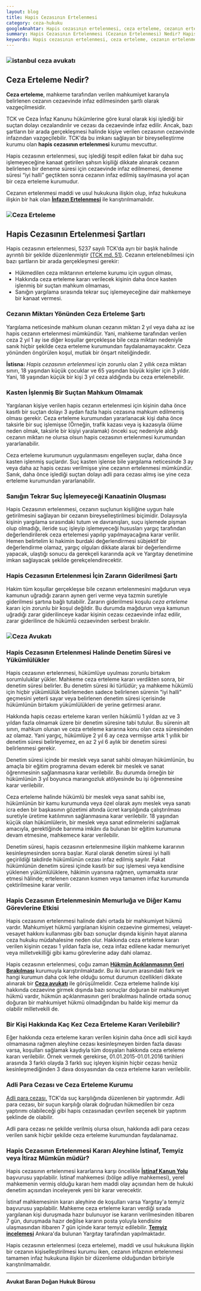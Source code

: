 ```yaml
---
layout: blog
title: Hapis Cezasının Ertelenmesi
category: ceza-hukuku
googleAnahtar: Hapis cezasının ertelenmesi, ceza erteleme, cezanın ertelenmesi, ceza erteleme kararı şartları, ceza avukatı, bakırköy avukat, ağır ceza avukatı, istanbul avukat, hukuk bürosu
summary: Hapis Cezasının Ertelenmesi (Cezanın Ertelenmesi) Nedir? Hapis Cezasının Ertelenmesi Şartları, Ceza Erteleme ve Cezanın İnfazı, Hapis Cezasının Ertelenmesinin Memurluğa  ve Diğer Kamu Görevlerine Etkisi Açıklanmıştır.
keywords: Hapis cezasının ertelenmesi, ceza erteleme, cezanın ertelenmesi, erteleme kararı, ceza erteleme şartları, ceza avukatı, bakırköy avukat, istanbul avukat, ataköy avukat, ağır ceza avukatı, hukuk bürosu
---
```


### ![istanbul ceza avukatı](https://camo.githubusercontent.com/f24abcba8f58bb01aef0b92787e06b188fde43a5/687474703a2f2f692e68697a6c69726573696d2e636f6d2f704244455a6e2e6a7067 "Ceza Avukatı")


## Ceza Erteleme Nedir? 

**Ceza erteleme**, mahkeme tarafından verilen mahkumiyet kararıyla belirlenen cezanın cezaevinde infaz edilmesinden şartlı olarak vazgeçilmesidir.   


TCK ve Ceza İnfaz Kanunu hükümlerine göre kural olarak kişi işlediği bir suçtan dolayı cezalandırılır ve cezası da cezaevinde infaz edilir. Ancak, bazı şartların bir arada gerçekleşmesi halinde kişiye verilen cezasının cezaevinde infazından vazgeçilebilir. TCK'da bu imkanı sağlayan bir bireyselleştirme kurumu olan **hapis cezasının ertelenmesi** kurumu mevcuttur. 

Hapis cezasının ertelenmesi, suç işlediği tespit edilen fakat bir daha suç işlemeyeceğine kanaat getirilen şahsın kişiliği dikkate alınarak cezanın belirlenen bir deneme süresi için cezaevinde infaz edilmemesi, deneme süresi “iyi halli” geçtikten sonra cezanın infaz edilmiş sayılmasına yol açan bir ceza erteleme kurumudur. 

Cezanın ertelenmesi maddi ve usul hukukuna ilişkin olup, infaz hukukuna ilişkin bir hak olan  [**İnfazın Ertelenmesi**](https://barandogan.av.tr/blog/ceza-hukuku/ceza-infazin-ertelenmesi.html) ile karıştırılmamalıdır.






### ![Ceza Erteleme](https://camo.githubusercontent.com/75f8eb71d6933564198518970068df91c9eeb253/687474703a2f2f692e68697a6c69726573696d2e636f6d2f6f5a4c5941512e6a7067 "Hapis Cezasının Ertelenmesi")


## Hapis Cezasının Ertelenmesi Şartları

Hapis cezasının ertelenmesi, 5237 sayılı TCK’da ayrı bir başlık halinde ayrıntılı bir  şekilde düzenlenmiştir [(TCK  md. 51)](http://www.turkhukuksitesi.com/mevzuat.php?mid=3808). Cezanın ertelenebilmesi için bazı şartların bir arada gerçekleşmesi gerekir: 

* Hükmedilen ceza miktarının erteleme kurumu için uygun olması, 
* Hakkında ceza erteleme kararı verilecek kişinin daha önce kasten işlenmiş bir suçtan mahkum olmaması,
* Sanığın yargılama sırasında tekrar suç işlemeyeceğine dair mahkemeye bir kanaat vermesi.


### Cezanın Miktarı Yönünden Ceza Erteleme Şartı


Yargılama neticesinde mahkum olunan cezanın miktarı 2 yıl veya daha az ise hapis cezanın ertelenmesi mümkündür. Yani, mahkeme tarafından verilen ceza 2 yıl 1 ay ise diğer koşullar gerçekleşse bile ceza miktarı nedeniyle sanık hiçbir şekilde ceza erteleme kurumundan faydalanamayacaktır. Ceza yönünden öngörülen koşul, mutlak bir önşart niteliğindedir.

**İstisna:** *Hapis cezasının ertelenmesi* için zorunlu olan 2 yıllık ceza miktarı sınırı, 18 yaşından küçük çocuklar ve 65 yaşından büyük kişiler için 3 yıldır. Yani, 18 yaşından küçük bir kişi 3 yıl ceza aldığında bu ceza ertelenebilir.

### Kasten İşlenmiş Bir Suçtan Mahkum Olmamak


Yargılanan kişiye verilen hapis cezanın ertelenmesi için kişinin daha önce kasıtlı bir suçtan dolayı 3 aydan fazla hapis cezasına mahkum edilmemiş olması gerekir. Ceza erteleme kurumundan yararlanacak kişi daha önce taksirle bir suç işlemişse (Örneğin, trafik kazası veya iş kazasıyla ölüme neden olmak, taksirle bir kişiyi yaralamak) önceki suç nedeniyle aldığı cezanın miktarı ne olursa olsun hapis cezasının ertelenmesi kurumundan yararlanabilir.

Ceza erteleme kurumunun uygulanmasını engelleyen suçlar, daha önce kasten işlenmiş suçlardır. Suç kasten işlense bile yargılama neticesinde 3 ay veya daha az hapis cezası verilmişse yine cezanın ertelenmesi mümkündür. Sanık, daha önce işlediği suçtan dolayı adli para cezası almış ise yine ceza erteleme kurumundan yararlanabilir.

### Sanığın Tekrar Suç İşlemeyeceği Kanaatinin Oluşması


Hapis Cezasının ertelenmesi, cezanın suçlunun kişiliğine uygun hale getirilmesini sağlayan bir cezanın bireyselleştirilmesi biçimidir. Dolayısıyla kişinin yargılama sırasındaki tutum ve davranışları, suçu işlemede pişman olup olmadığı, ileride suç işleyip işlemeyeceği hususları yargıç tarafından değerlendirilerek ceza ertelemesi yapılıp yapılmayacağına karar verilir. Hemen belirtelim ki hakimin burdaki değerlendirmesi sübjektif bir değerlendirme olamaz, yargıç olguları dikkate alarak bir değerlendirme yapacak, ulaştığı sonucu da gerekçeli kararında açık ve  Yargıtay denetimine imkan sağlayacak şekilde gerekçelendirecektir.

### Hapis Cezasının Ertelenmesi İçin Zararın Giderilmesi Şartı


Hakim tüm koşullar gerçekleşse bile cezanın ertelenmesini mağdurun veya kamunun uğradığı zararın aynen geri verme veya tazmin suretiyle giderilmesi şartına bağlı tutabilir. Zararın giderilmesi koşulu *ceza erteleme* kararı için zorunlu bir koşul değildir. Bu durumda mağdurun veya kamunun uğradığı zarar giderilinceye kadar kişinin cezası cezaevinde infaz edilir, zarar giderilince de hükümlü cezaevinden serbest bırakılır.


### ![Ceza Avukatı](https://camo.githubusercontent.com/039c168ab63224101bccdfd2095f2748df793de3/687474703a2f2f692e68697a6c69726573696d2e636f6d2f34386b7a5a4a2e6a7067 "Ceza Avukatı")


### Hapis Cezasının Ertelenmesi Halinde Denetim Süresi ve Yükümlülükler


Hapis cezasının ertelenmesi, hükümlüye uyulması zorunlu birtakım sorumluluklar yükler. Mahkeme ceza erteleme kararı verdikten sonra, bir denetim süresi belirler. Bu denetim süresi iki türlüdür; ya mahkeme hükümlü için hiçbir yükümlülük belirlemeden sadece belirlenen sürenin “iyi halli” geçmesini yeterli sayar veya belirlenen denetim süresi içerisinde hükümlünün birtakım yükümlülükleri de yerine getirmesi aranır. 

Hakkında hapis cezası erteleme kararı verilen hükümlü 1 yıldan az ve 3 yıldan fazla olmamak üzere bir denetim süresine tabi tutulur. Bu sürenin alt sınırı, mahkum olunan ve ceza erteleme kararına konu olan ceza süresinden az olamaz. Yani yargıç, hükümlüye 2 yıl 6 ay ceza vermişse artık 1 yıllık bir denetim süresi belirleyemez, en az 2 yıl 6 aylık bir denetim süresi belirlenmesi gerekir.

Denetim süresi içinde bir meslek veya sanat sahibi olmayan hükümlünün, bu amaçla bir eğitim programına devam ederek bir meslek ve sanat öğrenmesinin sağlanmasına karar verilebilir. Bu durumda örneğin bir hükümlünün 3 yıl boyunca marangozluk atölyesinde bu işi öğrenmesine karar verilebilir.

Ceza erteleme halinde hükümlü bir meslek veya sanat sahibi ise, hükümlünün bir kamu kurumunda veya özel olarak aynı meslek veya sanatı icra eden bir başkasının gözetimi altında ücret karşılığında çalıştırılması suretiyle üretime katılımının sağlanmasına karar verilebilir.
18 yaşından küçük olan hükümlülerin, bir meslek veya sanat edinmelerini sağlamak amacıyla, gerektiğinde barınma imkânı da bulunan bir eğitim kurumuna devam etmesine, mahkemece karar verilebilir.

Denetim süresi, hapis cezasının ertelenmesine ilişkin mahkeme kararının kesinleşmesinden sonra başlar. Kural olarak denetim süresi iyi halli geçirildiği takdirde hükümlünün cezası infaz edilmiş sayılır. Fakat hükümlünün denetim süresi içinde kasıtlı bir suç işlemesi veya kendisine yüklenen yükümlülüklere, hâkimin uyarısına rağmen, uymamakta ısrar etmesi hâlinde; ertelenen cezanın kısmen veya tamamen infaz kurumunda çektirilmesine karar verilir.



### Hapis Cezasının Ertelenmesinin Memurluğa ve Diğer Kamu Görevlerine Etkisi


Hapis cezasının ertelenmesi halinde dahi ortada bir mahkumiyet hükmü vardır. Mahkumiyet hükmü yargılanan kişinin cezaevine girmemesi, velayet-vesayet hakkını kullanması gibi bazı sonuçlar dışında kişinin hayat alanına ceza hukuku müdahalesine neden olur. Hakkında ceza erteleme kararı verilen kişinin cezası 1 yıldan fazla ise, ceza infaz edilene kadar memuriyet veya milletvekilliği gibi kamu görevlerine aday dahi olamaz.

Hapis cezasının ertelenmesi, çoğu zaman [**Hükmün Açıklanmasının Geri Bırakılması**](https://barandogan.av.tr/blog/ceza-hukuku/hukmun-aciklanmasinin-geri-birakilmasi.html) kurumuyla karıştırılmaktadır. Bu iki kurum arasındaki fark ve hangi kurumun daha çok lehe olduğu somut durumun özellikleri dikkate alınarak bir [**Ceza avukatı**](https://barandogan.av.tr/blog/ceza-hukuku/ceza-avukatinin-islevi.html) ile görüşülmelidir. Ceza erteleme halinde kişi hakkında cezaevine girmek dışında bazı sonuçlar doğuran bir mahkumiyet hükmü vardır, hükmün açıklanmasının geri bırakılması halinde ortada sonuç doğuran bir mahkumiyet hükmü olmadığından bu halde kişi memur da olabilir milletvekili de. 



### Bir Kişi Hakkında Kaç Kez Ceza Erteleme Kararı Verilebilir?


Eğer hakkında ceza erteleme kararı verilen kişinin daha önce adli sicil kaydı olmamasına rağmen aleyhine cezası kesinleşmeyen birden fazla davası varsa, koşulları sağlamak kaydıyla tüm dosyaları hakkında ceza erteleme kararı verilebilir. Örnek vermek gerekirse, 01.01.2015-01.01.2016 tarihleri arasında 3 farklı olayda 3 farklı suç işleyen kişinin hiçbir cezası henüz kesinleşmediğinden 3 dava dosyasından da ceza erteleme kararı verilebilir.

### Adli Para Cezası ve Ceza Erteleme Kurumu

[Adli para cezası,](https://barandogan.av.tr/blog/ceza-hukuku/adli-para-cezasi.html) TCK'da suç karşılığında düzenlenen bir yaptırımdır. Adli para cezası,  bir suçun karşılığı olarak doğrudan hükmedilen bir ceza yaptırımı olabileceği gibi hapis cezasınadan çevrilen seçenek bir yaptırım şeklinde de olabilir.

Adli para cezası ne şekilde verilmiş olursa olsun, hakkında adli para cezası verilen sanık hiçbir şekilde ceza erteleme kurumundan faydalanamaz. 

### Hapis Cezasının Ertelenmesi Kararı Aleyhine İstinaf, Temyiz veya İtiraz Mümkün müdür?

Hapis cezasının ertelenmesi kararlarına karşı öncelikle [**İstinaf Kanun Yolu**](https://barandogan.av.tr/blog/ceza-hukuku/istinaf-nedir-cmk.html) başvurusu yapılabilir. İstinaf mahkemesi (bölge adliye mahkemesi), yerel mahkemenin vermiş olduğu kararı hem maddi olay açısından hem de hukuki denetim açısından inceleyerek yeni bir karar verecektir.


İstinaf mahkemesinin kararı aleyhine de koşulları varsa Yargıtay'a temyiz  başvurusu yapılabilir. Mahkeme ceza erteleme kararı verdiği sırada yargılanan kişi duruşmada hazır bulunuyor ise kararın verilmesinden itibaren 7 gün, duruşmada hazır değilse kararın posta yoluyla kendisine ulaşmasından itibaren 7 gün içinde karar temyiz edilebilir. [**Temyiz incelemesi**](https://barandogan.av.tr/blog/ceza-hukuku/yargitay-temyiz-basvurusu.html) Ankara'da bulunan Yargıtay tarafından yapılmaktadır.


Hapis cezasının ertelenmesi (ceza erteleme), maddi ve usul hukukuna  ilişkin bir cezanın kişiselleştirilmesi kurumu iken, cezanın infazının ertelenmesi tamamen infaz hukukuna ilişkin bir düzenleme olduğundan birbiriyle karıştırılmamalıdır.
 
 
 

______________________________________________________________________________________________________________________________________

**Avukat Baran Doğan Hukuk Bürosu**

